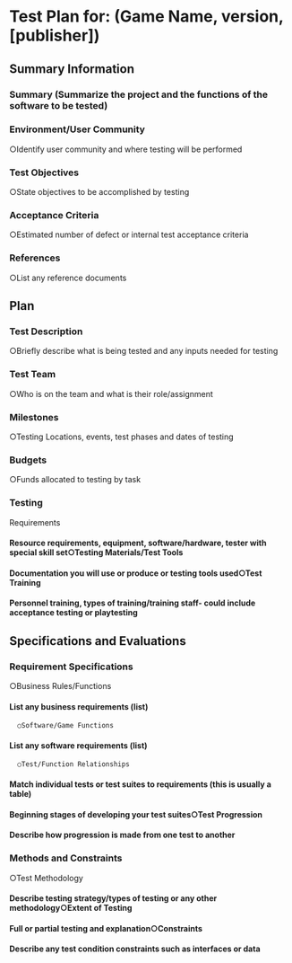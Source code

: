 
# Test Plan for: (Game Name, version, [publisher])

## Summary Information
### Summary (Summarize the project and the functions of the software to be tested)
### Environment/User Community
  ○Identify user community and where testing will be performed
### Test Objectives
  ○State objectives to be accomplished by testing
### Acceptance Criteria
  ○Estimated number of defect or internal test acceptance criteria
### References
○List any reference documents

## Plan
### Test Description
  ○Briefly describe what is being tested and any inputs needed for testing
### Test Team
  ○Who is on the team and what is their role/assignment
### Milestones
  ○Testing Locations, events, test phases and dates of testing
### Budgets
  ○Funds allocated to testing by task
### Testing
  Requirements
#### Resource requirements, equipment, software/hardware, tester with special skill set○Testing Materials/Test Tools
#### Documentation you will use or produce or testing tools used○Test Training
#### Personnel training, types of training/training staff- could include acceptance testing or playtesting

## Specifications and Evaluations
### Requirement Specifications
  ○Business Rules/Functions
#### List any business requirements (list)
      ○Software/Game Functions
#### List any software requirements (list)
      ○Test/Function Relationships
#### Match individual tests or test suites to requirements (this is usually a table)
#### Beginning stages of developing your test suites○Test Progression
#### Describe how progression is made from one test to another
### Methods and Constraints
  ○Test Methodology
#### Describe testing strategy/types of testing or any other methodology○Extent of Testing
#### Full or partial testing and explanation○Constraints
#### Describe any test condition constraints such as interfaces or data
